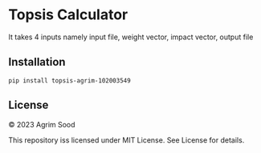# Topsis Calculator
It takes 4 inputs namely input file, weight vector, impact vector, output file



## Installation
```pip install topsis-agrim-102003549```

## License
© 2023 Agrim Sood

This repository iss licensed under MIT License.
See License for details.
